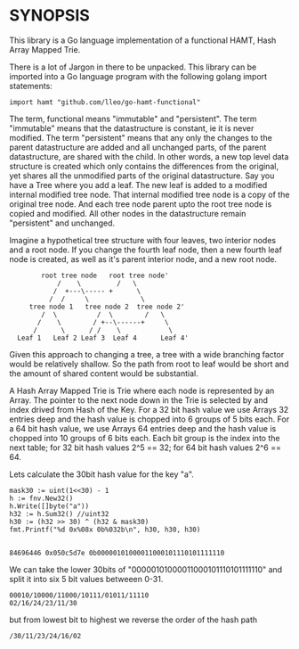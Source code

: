 
SYNOPSIS
========

This library is a Go language implementation of a functional HAMT, Hash Array
Mapped Trie.

There is a lot of Jargon in there to be unpacked. This library can be imported
into a Go language program with the following golang import statements:

	import hamt "github.com/lleo/go-hamt-functional"

The term, functional means "immutable" and "persistent". The term "immutable"
means that the datastructure is constant, ie it is never modified. The term
"persistent" means that any only the changes to the parent datastructure are
added and all unchanged parts, of the parent datastructure, are shared with
the child. In other words, a new top level data structure is created which
only contains the differences from the original, yet shares all the unmodified
parts of the original datastructure. Say you have a Tree where you add a leaf.
The new leaf is added to a modified internal modified tree node. That internal
modified tree node is a copy of the original tree node. And each tree node
parent upto the root tree node is copied and modified. All other nodes in the
datastructure remain "persistent" and unchanged.

Imagine a hypothetical tree structure with four leaves, two interior nodes and
a root node. If you change the fourth leaf node, then a new fourth leaf node
is created, as well as it's parent interior node, and a new root node.

            root tree node   root tree node'
                /    \         /   \
               /  +---\----- +      \
              /  /     \             \
         tree node 1   tree node 2  tree node 2'
            /  \          /  \        /   \
           /    \        / +--\------+     \
          /      \      / /    \            \
      Leaf 1   Leaf 2 Leaf 3  Leaf 4      Leaf 4'

Given this approach to changing a tree, a tree with a wide branching factor
would be relatively shallow. So the path from root to leaf would be short and
the amount of shared content would be substantial.

A Hash Array Mapped Trie is Trie where each node is represented by an Array.
The pointer to the next node down in the Trie is selected by and index drived
from Hash of the Key. For a 32 bit hash value we use Arrays 32 entries deep and the
hash value is chopped into 6 groups of 5 bits each. For a 64 bit hash value,
we use Arrays 64 entries deep and the hash value is chopped into 10 groups of
6 bits each. Each bit group is the index into the next table; for 32 bit hash
values 2^5 == 32; for 64 bit hash values 2^6 == 64.

Lets calculate the 30bit hash value for the key "a". 

	mask30 := uint(1<<30) - 1
    h := fnv.New32()
	h.Write([]byte("a"))
	h32 := h.Sum32() //uint32
	h30 := (h32 >> 30) ^ (h32 & mask30)
	fmt.Printf("%d 0x%08x 0b%032b\n", h30, h30, h30)


    84696446 0x050c5d7e 0b00000101000011000101110101111110

We can take the lower 30bits of "00000101000011000101110101111110" and split it
into six 5 bit values betweeen 0-31.

    00010/10000/11000/10111/01011/11110
	02/16/24/23/11/30

but from lowest bit to highest we reverse the order of the hash path

    /30/11/23/24/16/02
